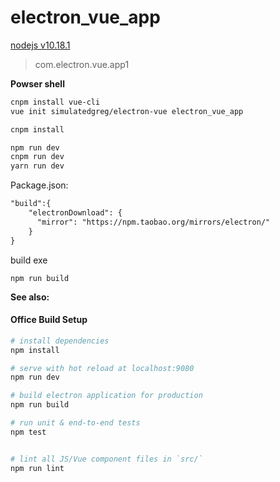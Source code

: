 # electron_vue_app

[nodejs v10.18.1](https://nodejs.org/download/release/v10.18.1/)

> com.electron.vue.app1

**Powser shell**
```bash
cnpm install vue-cli
vue init simulatedgreg/electron-vue electron_vue_app  

cnpm install  

npm run dev  
cnpm run dev  
yarn run dev
```

Package.json:
```xml
"build":{
    "electronDownload": {
      "mirror": "https://npm.taobao.org/mirrors/electron/"
    }
}
```

build exe
```shell
npm run build
```

**See also:**
#### Office Build Setup

``` bash
# install dependencies
npm install

# serve with hot reload at localhost:9080
npm run dev

# build electron application for production
npm run build

# run unit & end-to-end tests
npm test


# lint all JS/Vue component files in `src/`
npm run lint

```
